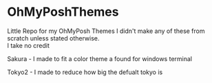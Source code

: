 # OhMyPoshThemes

Little Repo for my OhMyPosh Themes
I didn't make any of these from scratch unless stated otherwise.    
I take no credit    

Sakura - I made to fit a color theme a found for windows terminal

Tokyo2 - I made to reduce how big the defualt tokyo is
